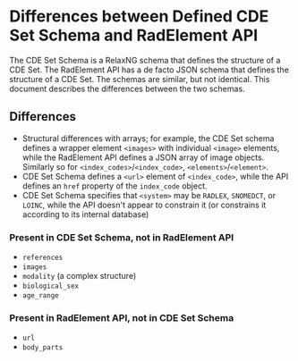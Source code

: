 # Differences between Defined CDE Set Schema and RadElement API

The CDE Set Schema is a RelaxNG schema that defines the structure of a CDE Set. The RadElement API has a de facto JSON schema that defines the structure of a CDE Set. The schemas are similar, but not identical. This document describes the differences between the two schemas.

## Differences

- Structural differences with arrays; for example, the CDE Set schema defines a wrapper element `<images>` with individual `<image>` elements, while the RadElement API defines a JSON array of image objects. Similarly so for `<index_codes>`/`<index_code>`, `<elements>`/`<element>`.
- CDE Set Schema defines a `<url>` element of `<index_code>`, while the API defines an `href` property of the `index_code` object.
- CDE Set Schema specifies that `<system>` may be `RADLEX`, `SNOMEDCT`, or `LOINC`, while the API doesn't appear to constrain it (or constrains it according to its internal database)

### Present in CDE Set Schema, not in RadElement API

- `references`
- `images`
- `modality` (a complex structure)
- `biological_sex`
- `age_range`

### Present in RadElement API, not in CDE Set Schema

- `url`
- `body_parts`
